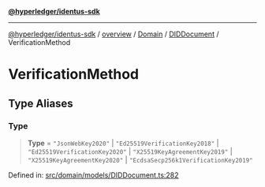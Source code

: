 [**@hyperledger/identus-sdk**](../../../../../../README.md)

***

[@hyperledger/identus-sdk](../../../../../../README.md) / [overview](../../../../../README.md) / [Domain](../../../README.md) / [DIDDocument](../README.md) / VerificationMethod

# VerificationMethod

## Type Aliases

### Type

> **Type** = `"JsonWebKey2020"` \| `"Ed25519VerificationKey2018"` \| `"Ed25519VerificationKey2020"` \| `"X25519KeyAgreementKey2019"` \| `"X25519KeyAgreementKey2020"` \| `"EcdsaSecp256k1VerificationKey2019"`

Defined in: [src/domain/models/DIDDocument.ts:282](https://github.com/hyperledger-identus/sdk-ts/blob/4243600f6763168a55268042deaef84553d9c943/src/domain/models/DIDDocument.ts#L282)
